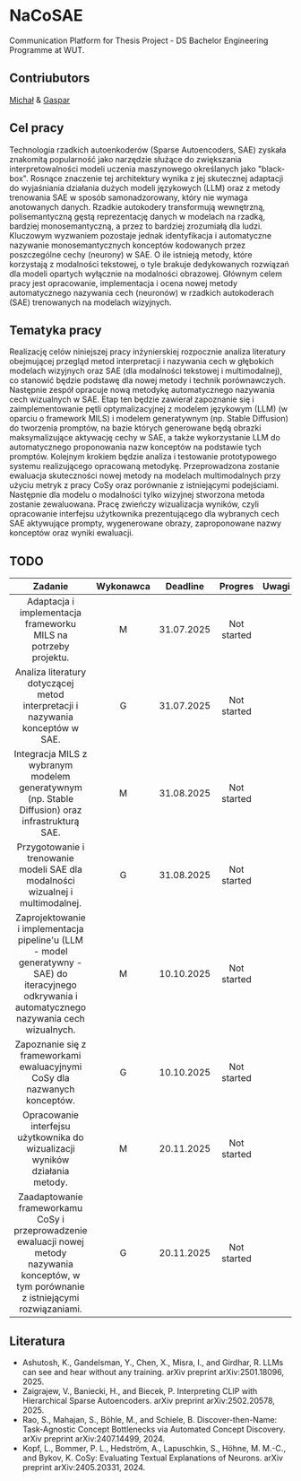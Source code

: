 # NaCoSAE
Communication Platform for Thesis Project - DS Bachelor Engineering Programme at WUT.

## Contriubutors
[Michał](https://github.com/piechotam) & [Gaspar](https://github.com/GasparSekula)

## Cel pracy

Technologia rzadkich autoenkoderów (Sparse Autoencoders, SAE) zyskała znakomitą popularność jako narzędzie służące do zwiększania interpretowalności modeli uczenia maszynowego określanych jako "black-box". Rosnące znaczenie tej architektury wynika z jej skutecznej adaptacji do wyjaśniania działania dużych modeli językowych (LLM) oraz z metody trenowania SAE w sposób samonadzorowany, który nie wymaga anotowanych danych. Rzadkie autokodery transformują wewnętrzną, polisemantyczną gęstą reprezentację danych w modelach na rzadką, bardziej monosemantyczną, a przez to bardziej zrozumiałą dla ludzi. Kluczowym wyzwaniem pozostaje jednak identyfikacja i automatyczne nazywanie monosemantycznych konceptów kodowanych przez poszczególne cechy (neurony) w SAE. O ile istnieją metody, które korzystają z modalności tekstowej, o tyle brakuje dedykowanych rozwiązań dla modeli opartych wyłącznie na modalności obrazowej. Głównym celem pracy jest opracowanie, implementacja i ocena nowej metody automatycznego nazywania cech (neuronów) w rzadkich autokoderach (SAE) trenowanych na modelach wizyjnych.  


## Tematyka pracy

Realizację celów niniejszej pracy inżynierskiej rozpocznie analiza literatury obejmującej przegląd metod interpretacji i nazywania cech w głębokich modelach wizyjnych oraz SAE (dla modalności tekstowej i multimodalnej), co stanowić będzie podstawę dla nowej metody i technik porównawczych. Następnie zespół opracuje nową metodykę automatycznego nazywania cech wizualnych w SAE. Etap ten będzie zawierał zapoznanie się i zaimplementowanie pętli optymalizacyjnej z modelem językowym (LLM) (w oparciu o framework MILS) i modelem generatywnym (np. Stable Diffusion) do tworzenia promptów, na bazie których generowane będą obrazki maksymalizujące aktywację cechy w SAE, a także wykorzystanie LLM do automatycznego proponowania nazw konceptów na podstawie tych promptów. 
Kolejnym krokiem będzie analiza i testowanie prototypowego systemu realizującego opracowaną metodykę. Przeprowadzona zostanie ewaluacja skuteczności nowej metody na modelach multimodalnych przy użyciu metryk z pracy CoSy oraz porównanie z istniejącymi podejściami. 
Następnie dla modelu o modalności tylko wizyjnej stworzona metoda zostanie zewaluowana. Pracę zwieńczy wizualizacja wyników, czyli opracowanie interfejsu użytkownika prezentującego dla wybranych cech SAE aktywujące prompty, wygenerowane obrazy, zaproponowane nazwy konceptów oraz wyniki ewaluacji.  

## TODO

| Zadanie | Wykonawca | Deadline | Progres | Uwagi | Załączniki |
| :-----: | :-------: | :------: | :-----: | :---- | :--------- |
| Adaptacja i implementacja frameworku MILS na potrzeby projektu. | M | 31.07.2025 | Not started | | |
| Analiza literatury dotyczącej metod interpretacji i nazywania konceptów w SAE. | G | 31.07.2025 | Not started | | | 
| Integracja MILS z wybranym modelem generatywnym (np. Stable Diffusion) oraz infrastrukturą SAE. | M | 31.08.2025 | Not started | | |
| Przygotowanie i trenowanie modeli SAE dla modalności wizualnej i multimodalnej.  | G | 31.08.2025 | Not started | | | 
| Zaprojektowanie i implementacja pipeline'u (LLM - model generatywny - SAE) do iteracyjnego odkrywania i automatycznego nazywania cech wizualnych. | M | 10.10.2025 | Not started | | |
| Zapoznanie się z frameworkami ewaluacyjnymi CoSy dla nazwanych konceptów.  | G | 10.10.2025 | Not started | | | 
| Opracowanie interfejsu użytkownika do wizualizacji wyników działania metody. | M | 20.11.2025 | Not started | | |
| Zaadaptowanie frameworkamu CoSy i przeprowadzenie ewaluacji nowej metody nazywania konceptów, w tym porównanie z istniejącymi rozwiązaniami. | G | 20.11.2025 | Not started | | | 

 ## Literatura
 - Ashutosh, K., Gandelsman, Y., Chen, X., Misra, I., and Girdhar, R. LLMs can see and hear without any training. arXiv preprint arXiv:2501.18096, 2025.
 - Zaigrajew, V., Baniecki, H., and Biecek, P. Interpreting CLIP with Hierarchical Sparse Autoencoders. arXiv preprint arXiv:2502.20578, 2025.
 - Rao, S., Mahajan, S., Böhle, M., and Schiele, B. Discover-then-Name: Task-Agnostic Concept Bottlenecks via Automated Concept Discovery. arXiv preprint arXiv:2407.14499, 2024.
 - Kopf, L., Bommer, P. L., Hedström, A., Lapuschkin, S., Höhne, M. M.-C., and Bykov, K. CoSy: Evaluating Textual Explanations of Neurons. arXiv preprint arXiv:2405.20331, 2024.

